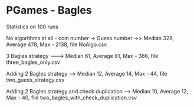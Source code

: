# PGames - Bagles
Statistics on 100 runs 

No algorithms at all - coin number -> Guess number ->> Median 328, Average 478, Max - 2138, file NoAlgo.csv

3 Bagles strategy ---> Median 61, Average 81, Max - 386, file three_bagles_only.csv

Adding 2 Bagles strategy -->  Median 12, Average 14, Max - 44, file two_guess_strategy.csv

Adding 2 Bagles strategy and check duplication -->  Median 10, Average 12, Max - 40, file two_bagles_with_check_duplication.csv

